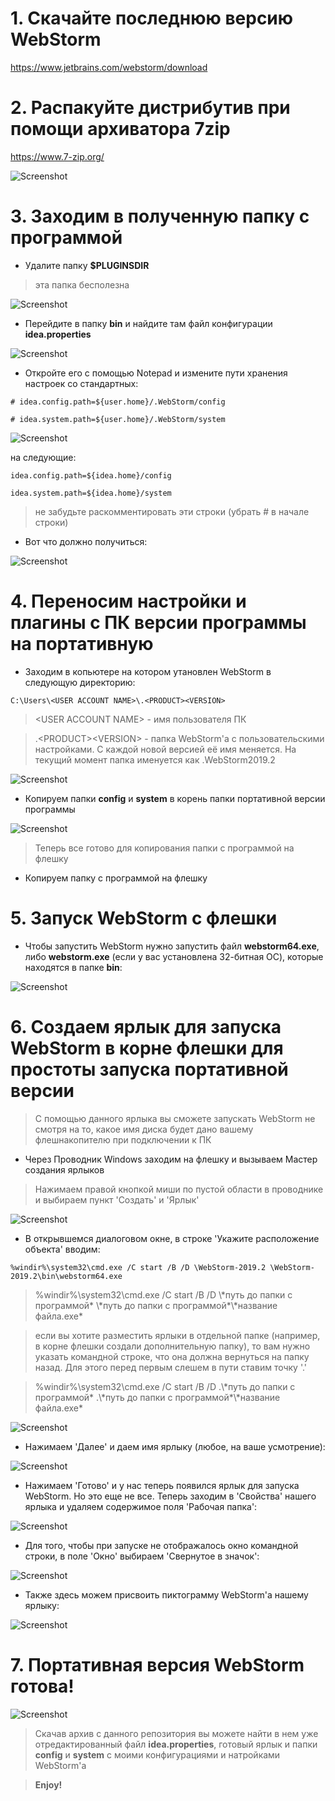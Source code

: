 # 1. Скачайте последнюю версию WebStorm

https://www.jetbrains.com/webstorm/download

# 2. Распакуйте дистрибутив при помощи архиватора 7zip

https://www.7-zip.org/

![Screenshot](https://github.com/MaksimBorovik/Guide-How-to-create-WebStorm-Portable/blob/master/img/123.png)

# 3. Заходим в полученную папку с программой

* Удалите папку **$PLUGINSDIR**

> эта папка бесполезна

![Screenshot](https://github.com/MaksimBorovik/Guide-How-to-create-WebStorm-Portable/blob/master/img/0.JPG)

*  Перейдите в папку **bin** и найдите там файл конфигурации **idea.properties**

![Screenshot](https://github.com/MaksimBorovik/Guide-How-to-create-WebStorm-Portable/blob/master/img/01.JPG)

* Откройте его с помощью Notepad и измените пути хранения настроек cо стандартных:

```
# idea.config.path=${user.home}/.WebStorm/config

# idea.system.path=${user.home}/.WebStorm/system
```

![Screenshot](https://github.com/MaksimBorovik/Guide-How-to-create-WebStorm-Portable/blob/master/img/1.JPG)

на следующие:

```
idea.config.path=${idea.home}/config

idea.system.path=${idea.home}/system
```
> не забудьте раскомментировать эти строки (убрать # в начале строки)

* Вот что должно получиться: 

![Screenshot](https://github.com/MaksimBorovik/Guide-How-to-create-WebStorm-Portable/blob/master/img/2.JPG)

# 4. Переносим настройки и плагины с ПК версии программы на портативную

* Заходим в копьютере на котором утановлен WebStorm в следующую директорию:
```
C:\Users\<USER ACCOUNT NAME>\.<PRODUCT><VERSION>
```

> \<USER ACCOUNT NAME\> - имя пользователя ПК

> .\<PRODUCT\>\<VERSION\> - папка WebStorm'а с пользовательскими настройками. С каждой новой версией её имя меняется. На текущий момент папка именуется как .WebStorm2019.2

![Screenshot](https://github.com/MaksimBorovik/Guide-How-to-create-WebStorm-Portable/blob/master/img/3.JPG)

* Копируем папки **config** и **system** в корень папки портативной версии программы

![Screenshot](https://github.com/MaksimBorovik/Guide-How-to-create-WebStorm-Portable/blob/master/img/4.JPG)

> Теперь все готово для копирования папки с программой на флешку

* Копируем папку с программой на флешку

# 5. Запуск WebStorm с флешки

* Чтобы запустить WebStorm нужно запустить файл **webstorm64.exe**, либо **webstorm.exe** (если у вас установлена 32-битная ОС), которые находятся в папке **bin**:

![Screenshot](https://github.com/MaksimBorovik/Guide-How-to-create-WebStorm-Portable/blob/master/img/5.JPG)

# 6. Создаем ярлык для запуска WebStorm в корне флешки для простоты запуска портативной версии

> С помощью данного ярлыка вы сможете запускать WebStorm не смотря на то, какое имя диска будет дано вашему флешнакопителю при подключении к ПК

* Через Проводник Windows заходим на флешку и вызываем Мастер создания ярлыков

> Нажимаем правой кнопкой миши по пустой области в проводнике и выбираем пункт 'Cоздать' и 'Ярлык'

![Screenshot](https://github.com/MaksimBorovik/Guide-How-to-create-WebStorm-Portable/blob/master/img/6.JPG)

* В открывшемся диалоговом окне, в строке 'Укажите расположение объекта' вводим:

```
%windir%\system32\cmd.exe /C start /B /D \WebStorm-2019.2 \WebStorm-2019.2\bin\webstorm64.exe
```

> %windir%\system32\cmd.exe /C start /B /D \\\*путь до папки с программой* \\\*путь до папки с программой*\\\*название файла.exe*

>если вы хотите разместить ярлыки в отдельной папке (например, в корне флешки создали дополнительную папку), то вам нужно указать командной строке, что она должна вернуться на папку назад. Для этого перед первым слешем в пути ставим точку '.'

> %windir%\system32\cmd.exe /C start /B /D .\\\*путь до папки с программой* .\\\*путь до папки с программой*\\\*название файла.exe*

![Screenshot](https://github.com/MaksimBorovik/Guide-How-to-create-WebStorm-Portable/blob/master/img/7.JPG)

* Нажимаем 'Далее' и даем имя ярлыку (любое, на ваше усмотрение):

![Screenshot](https://github.com/MaksimBorovik/Guide-How-to-create-WebStorm-Portable/blob/master/img/7-1.JPG)

* Нажимаем 'Готово' и у нас теперь появился ярлык для запуска WebStorm. Но это еще не все. Теперь заходим в 'Свойства' нашего ярлыка и удаляем содержимое поля 'Рабочая папка':

![Screenshot](https://github.com/MaksimBorovik/Guide-How-to-create-WebStorm-Portable/blob/master/img/8.JPG)

* Для того, чтобы при запуске не отображалось окно командной строки, в поле 'Окно' выбираем 'Свернутое в значок':

![Screenshot](https://github.com/MaksimBorovik/Guide-How-to-create-WebStorm-Portable/blob/master/img/9.JPG)

* Также здесь можем присвоить пиктограмму WebStorm'а нашему ярлыку:

![Screenshot](https://github.com/MaksimBorovik/Guide-How-to-create-WebStorm-Portable/blob/master/img/10.JPG)

# 7. Портативная версия WebStorm готова!

![Screenshot](https://github.com/MaksimBorovik/Guide-How-to-create-WebStorm-Portable/blob/master/img/11.JPG)

> Скачав архив с данного репозитория вы можете найти в нем уже отредактированный файл **idea.properties**, готовый ярлык и папки **config** и **system** с моими конфигурациями и натройками WebStorm'а

> **Enjoy!**
